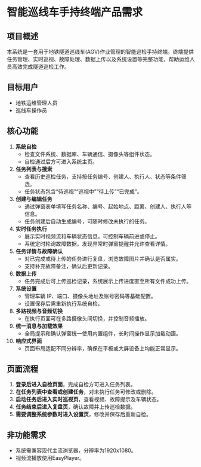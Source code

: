 # **智能巡线车手持终端产品﻿﻿﻿需求**

## 项目概述

本系统是一套用于地铁隧道巡线车(AGV)作业管理的智能巡检手持终端。终端提供任务管理、实时巡视、故障处理、数据上传以及系统设置等完整功能，帮助运维人员高效完成隧道巡检工作。

## 目标用户

- 地铁运维管理人员
- 巡线车操作员

## 核心功能

1. **系统自检**
   - 检查文件系统、数据库、车辆通信、摄像头等组件状态。
   - 自检通过后方可进入系统主页。
2. **任务列表与搜索**
   - 查看历史巡检任务，支持按任务编号、创建人、执行人、状态等条件筛选。
   - 任务状态包含“待巡视”“巡视中”“待上传”“已完成”。
3. **创建与编辑任务**
   - 通过弹窗表单填写任务名称、编号、起始地点、距离、创建人、执行人等信息。
   - 任务创建后自动生成编号，可随时修改未执行的任务。
4. **实时任务执行**
   - 展示实时视频流和车辆状态信息，可控制车辆前进或停止。
   - 系统定时轮询故障数据，发现异常时弹窗提醒并允许查看详情。
5. **任务详情与故障确认**
   - 对已完成或待上传的任务进行复盘，浏览故障图片并确认是否属实。
   - 支持补充故障备注，确认后更新记录。
6. **数据上传**
   - 任务完成后可上传巡检记录，系统展示上传进度直至所有文件成功上传。
7. **系统设置**
   - 管理车辆 IP、端口、摄像头地址及账号密码等基础配置。
   - 设置保存后需重新执行系统自检。
8. **多路视频与音频切换**
   - 在执行页面可在多路摄像头间切换，并控制音频播放。
9. **统一消息与加载效果**
   - 全局提示和确认弹窗统一使用内置组件，长时间操作显示加载动画。
10. **响应式界面**
    - 页面布局适配不同分辨率，确保在平板或大屏设备上均能正常显示。

## 页面流程

1. **登录后进入自检页面**，完成自检方可进入任务列表。
2. **在任务列表中查看或创建任务**，对未执行任务可修改或删除。
3. **启动任务后进入实时巡视页**，查看视频、故障提示及车辆状态。
4. **任务结束后进入复盘页**，确认故障并上传巡检数据。
5. **需要调整系统参数时进入设置页**，修改并保存后重新自检。

## 非功能需求

- 系统需兼容现代主流浏览器，分辨率为1920x1080。
- 视频流播放使用EasyPlayer。

